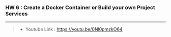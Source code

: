 ### HW 6 : Create a Docker Container or Build your own Project Services

---

> * Youtube Link : https://youtu.be/0Nl0pmzkO64
